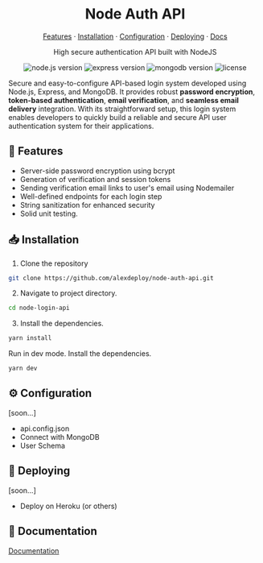 <p align="center">
 <!-- image -->
</p>

<h1 align="center">Node Auth API</h1>
<p align="center">
  <a href="#-features">Features</a> ·
  <a href="#-installation">Installation</a> ·
  <a href="#️-configuration">Configuration</a> ·
  <a href="#-deploying">Deploying</a> ·
  <a href="#-documentation">Docs</a>

</p>
<p align="center">High secure authentication API built with NodeJS</p>
<div align="center">

![node.js version](https://img.shields.io/badge/node.js-v18.14.1-5865F2?style=flat&logo=node.js&color=80bc02) ![express version](https://img.shields.io/badge/express-v4.18.2-222222?style=flat&logo=express) ![mongodb version](https://img.shields.io/badge/mongodb-v5.6.0-222222?style=flat&logo=mongodb) ![license](https://img.shields.io/badge/license-MIT-purple)

</div>

Secure and easy-to-configure API-based login system developed using Node.js, Express, and MongoDB. It provides robust **password encryption**, **token-based authentication**, **email verification**, and **seamless email delivery** integration. With its straightforward setup, this login system enables developers to quickly build a reliable and secure API user authentication system for their applications.

  ## 🧩 Features
  
- Server-side password encryption using bcrypt
- Generation of verification and session tokens
- Sending verification email links to user's email using Nodemailer
- Well-defined endpoints for each login step
- String sanitization for enhanced security
- Solid unit testing.

## 📥 Installation

1. Clone the repository
````bash
git clone https://github.com/alexdeploy/node-auth-api.git
````

2. Navigate to project directory.
````bash
cd node-login-api
````

3. Install the dependencies.
````bash
yarn install
````

Run in dev mode. Install the dependencies.
````bash
yarn dev
````

## ⚙️ Configuration

[soon...]

- api.config.json
- Connect with MongoDB
- User Schema

## 🚀 Deploying

[soon...]

- Deploy on Heroku (or others)

## 📜 Documentation

<a href="https://github.com/alexdeploy/node-auth-api/DOCUMENTATION.md">Documentation</a>
